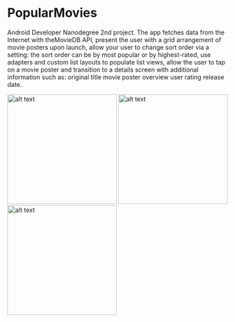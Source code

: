 # PopularMovies
Android Developer Nanodegree 2nd project. 
The app fetches data from the Internet with theMovieDB API, 
present the user with a grid arrangement of movie posters upon launch, 
allow your user to change sort order via a setting: the sort order can be by most popular or by highest-rated, 
use adapters and custom list layouts to populate list views, 
allow the user to tap on a movie poster and transition to a details screen with additional information such as:
original title
movie poster 
overview 
user rating
release date.

<img src="https://user-images.githubusercontent.com/36941009/46923051-28844a00-cfc7-11e8-8d25-9d5dbfc5f473.png" alt="alt text" width="250"> <img src="https://user-images.githubusercontent.com/36941009/46923053-2ae6a400-cfc7-11e8-9057-b208d19860a9.png" alt="alt text" width="250">
<img src="https://user-images.githubusercontent.com/36941009/46923054-2d48fe00-cfc7-11e8-92bb-c3b2e4e2763d.png" alt="alt text" width="250">

